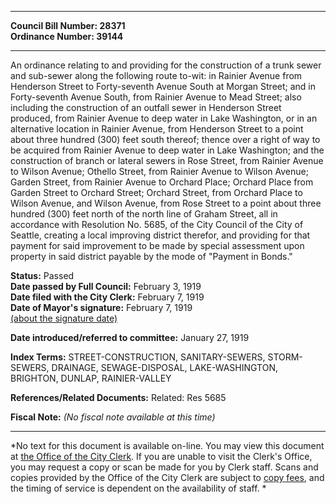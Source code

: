 * * * * *  
  
**Council Bill Number: [](#h0)[](#h2)28371**   
**Ordinance Number: 39144**  
  
* * * * *  
  
An ordinance relating to and providing for the construction of a trunk sewer and sub-sewer along the following route to-wit: in Rainier Avenue from Henderson Street to Forty-seventh Avenue South at Morgan Street; and in Forty-seventh Avenue South, from Rainier Avenue to Mead Street; also including the construction of an outfall sewer in Henderson Street produced, from Rainier Avenue to deep water in Lake Washington, or in an alternative location in Rainier Avenue, from Henderson Street to a point about three hundred (300) feet south thereof; thence over a right of way to be acquired from Rainier Avenue to deep water in Lake Washington; and the construction of branch or lateral sewers in Rose Street, from Rainier Avenue to Wilson Avenue; Othello Street, from Rainier Avenue to Wilson Avenue; Garden Street, from Rainier Avenue to Orchard Place; Orchard Place from Garden Street to Orchard Street; Orchard Street, from Orchard Place to Wilson Avenue, and Wilson Avenue, from Rose Street to a point about three hundred (300) feet north of the north line of Graham Street, all in accordance with Resolution No. 5685, of the City Council of the City of Seattle, creating a local improving district therefor, and providing for that payment for said improvement to be made by special assessment upon property in said district payable by the mode of "Payment in Bonds."  
  
**Status:** Passed   
**Date passed by Full Council:** February 3, 1919   
**Date filed with the City Clerk:** February 7, 1919   
**Date of Mayor's signature:** February 7, 1919   
[(about the signature date)](/~public/approvaldate.htm)   
  
  
**Date introduced/referred to committee:** January 27, 1919   
  
**Index Terms:** STREET-CONSTRUCTION, SANITARY-SEWERS, STORM-SEWERS, DRAINAGE, SEWAGE-DISPOSAL, LAKE-WASHINGTON, BRIGHTON, DUNLAP, RAINIER-VALLEY  
  
**References/Related Documents:** Related: Res 5685  
  
**Fiscal Note:** *(No fiscal note available at this time)*  
  
* * * * *  
  
*No text for this document is available on-line. You may view this document at [the Office of the City Clerk](http://www.seattle.gov/leg/clerk/contactUs.htm). If you are unable to visit the Clerk's Office, you may request a copy or scan be made for you by Clerk staff. Scans and copies provided by the Office of the City Clerk are subject to [copy fees](http://clerk.seattle.gov/~public/clerkfees.htm), and the timing of service is dependent on the availability of staff. *  
  
  
